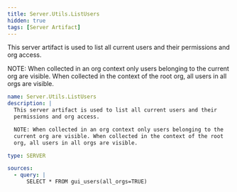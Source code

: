 ```yaml
---
title: Server.Utils.ListUsers
hidden: true
tags: [Server Artifact]
---
```


This server artifact is used to list all current users and their
permissions and org access.

NOTE: When collected in an org context only users belonging to the
current org are visible. When collected in the context of the root
org, all users in all orgs are visible.


```yaml
name: Server.Utils.ListUsers
description: |
  This server artifact is used to list all current users and their
  permissions and org access.

  NOTE: When collected in an org context only users belonging to the
  current org are visible. When collected in the context of the root
  org, all users in all orgs are visible.

type: SERVER

sources:
  - query: |
      SELECT * FROM gui_users(all_orgs=TRUE)

```
